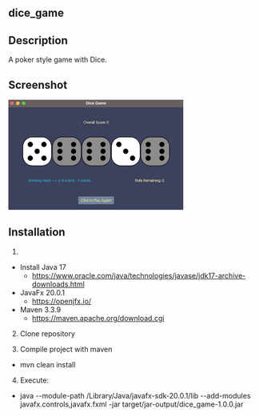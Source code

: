 ## dice_game

Description
---
A poker style game with Dice.

Screenshot
---

![alt text](src/images/screenshot/screenshot-ui.png "Screenshot of UI")



Installation
---
1.
- Install Java 17
    - https://www.oracle.com/java/technologies/javase/jdk17-archive-downloads.html
- JavaFx 20.0.1
    - https://openjfx.io/
- Maven 3.3.9
    - https://maven.apache.org/download.cgi

2. Clone repository

3. Compile project with maven
- mvn clean install

4. Execute:
- java --module-path /Library/Java/javafx-sdk-20.0.1/lib --add-modules javafx.controls,javafx.fxml -jar target/jar-output/dice_game-1.0.0.jar
